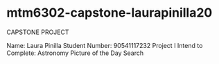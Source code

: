 # mtm6302-capstone-laurapinilla20

CAPSTONE PROJECT 

Name: Laura Pinilla
Student Number: 90541117232
Project I Intend to Complete: Astronomy Picture of the Day Search
